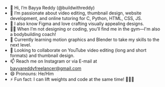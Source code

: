 - 👋 Hi, I’m Bayya Reddy (@buildwithreddy)
- 👀 I’m passionate about video editing, thumbnail design, website development, and online tutoring for C, Python, HTML, CSS, JS.
- 🎨 I also know Figma and love crafting visually appealing designs.
- 🏋️‍♂️ When I’m not designing or coding, you’ll find me in the gym—I'm also a bodybuilding coach!
- 🌱 Currently learning motion graphics and Blender to take my skills to the next level.
- 💞️ Looking to collaborate on YouTube video editing (long and short formats) and thumbnail design.
- 📫 Reach me on Instagram or via E-mail at bayyareddyfreelancer@gmail.com
- 😄 Pronouns: He/Him
- ⚡ Fun fact: I can lift weights and code at the same time! 💪👨‍💻

<!---
buildwithreddy/buildwithreddy is a ✨ special ✨ repository because its `README.md` (this file) appears on your GitHub profile.
You can click the Preview link to take a look at your changes.
--->
